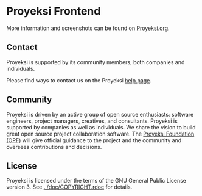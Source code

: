 # Proyeksi Frontend

More information and screenshots can be found on [Proyeksi.org](https://www.Proyeksi.org).

## Contact

Proyeksi is supported by its community members, both companies and individuals.

Please find ways to contact us on the Proyeksi [help page](https://www.Proyeksi.org/help).

## Community

Proyeksi is driven by an active group of open source enthusiasts: software engineers, project managers, creatives, and consultants. Proyeksi is supported by companies as well as individuals. We share the vision to build great open source project collaboration software.
The [Proyeksi Foundation (OPF)](https://community.Proyeksi.org/projects/Proyeksi/wiki/Proyeksi_Foundation) will give official guidance to the project and the community and oversees contributions and decisions.


## License

Proyeksi is licensed under the terms of the GNU General Public License version 3.
See [../doc/COPYRIGHT.rdoc](../doc/COPYRIGHT.rdoc) for details.
